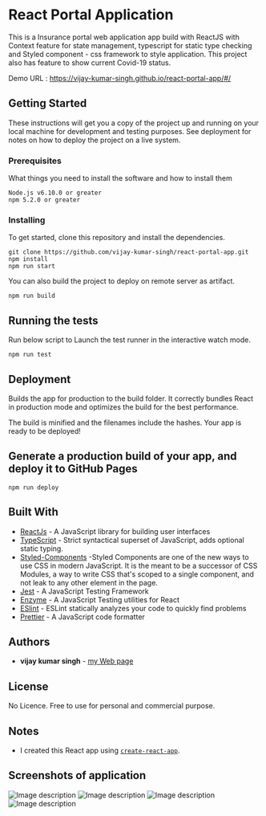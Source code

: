# React Portal Application

This is a Insurance portal web application app build with ReactJS with Context feature for state management, typescript for static type checking and Styled component - css framework to style application.
This project also has feature to show current Covid-19 status.

Demo URL : https://vijay-kumar-singh.github.io/react-portal-app/#/

## Getting Started

These instructions will get you a copy of the project up and running on your local machine for development and testing purposes. See deployment for notes on how to deploy the project on a live system.

### Prerequisites

What things you need to install the software and how to install them

```
Node.js v6.10.0 or greater
npm 5.2.0 or greater
```

### Installing

To get started, clone this repository and install the dependencies.

```
git clone https://github.com/vijay-kumar-singh/react-portal-app.git
npm install
npm run start
```

You can also build the project to deploy on remote server as artifact.

```
npm run build
```

## Running the tests

Run below script to Launch the test runner in the interactive watch mode.

```
npm run test
```

## Deployment

Builds the app for production to the build folder.
It correctly bundles React in production mode and optimizes the build for the best performance.

The build is minified and the filenames include the hashes.
Your app is ready to be deployed!

## Generate a production build of your app, and deploy it to GitHub Pages
```
npm run deploy
```

## Built With

* [ReactJs](https://reactjs.org/) - A JavaScript library for building user interfaces
* [TypeScript](https://www.typescriptlang.org/) - Strict syntactical superset of JavaScript, adds optional static typing.
* [Styled-Components](https://styled-components.com/) -Styled Components are one of the new ways to use CSS in modern JavaScript. It is the meant to be a successor of CSS Modules, a way to write CSS that's scoped to a single component, and not leak to any other element in the page.
* [Jest](https://jestjs.io/) - A JavaScript Testing Framework
* [Enzyme](https://airbnb.io/projects/enzyme/) - A JavaScript Testing utilities for React
* [ESlint](https://eslint.org/) - ESLint statically analyzes your code to quickly find problems
* [Prettier](https://prettier.io/) - A JavaScript code formatter

## Authors

* **vijay kumar singh**  - [my Web page](https://vijaykumarsingh.in/)

## License

No Licence. Free to use for personal and commercial purpose.

## Notes

* I created this React app using [`create-react-app`](https://github.com/facebookincubator/create-react-app).

## Screenshots of application

![Image description](https://i.imgur.com/WqusYXdh.png)
![Image description](https://i.imgur.com/nF1RUIEh.png)
![Image description](https://i.imgur.com/daYmtrhh.png)
![Image description](https://i.imgur.com/718Sgprh.png)
